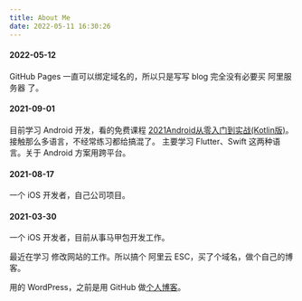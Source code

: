 ```yaml
---
title: About Me
date: 2022-05-11 16:30:26
---
```


#### 2022-05-12

GitHub Pages 一直可以绑定域名的，所以只是写写 blog 完全没有必要买 阿里服务器 了。

#### 2021-09-01

目前学习 Android 开发，看的免费课程 [2021Android从零入门到实战(Kotlin版)](https://www.imooc.com/learn/1307)。接触那么多语言，不经常练习都给搞混了。 主要学习 Flutter、Swift 这两种语言。关于 Android 方案用跨平台。

#### 2021-08-17

一个 iOS 开发者，自己公司项目。

#### 2021-03-30

一个 iOS 开发者，目前从事马甲包开发工作。



最近在学习 修改网站的工作。所以搞个 阿里云 ESC，买了个域名，做个自己的博客。

用的 WordPress，之前是用 GitHub 做[个人博客](https://blog.boshi91.top)。
